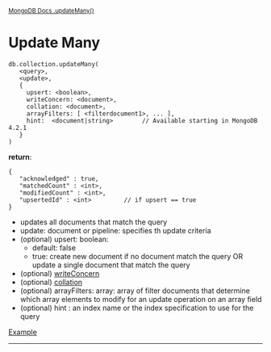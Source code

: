 <sup>[MongoDB Docs .updateMany()](https://www.mongodb.com/docs/manual/reference/method/db.collection.updateMany/)</sup>

# Update Many

```mongoDB
db.collection.updateMany(
   <query>,
   <update>,
   {
     upsert: <boolean>,
     writeConcern: <document>,
     collation: <document>,
     arrayFilters: [ <filterdocument1>, ... ],
     hint:  <document|string>        // Available starting in MongoDB 4.2.1
   }
)
```

**return**:

```mongoDB
{
   "acknowledged" : true,
   "matchedCount" : <int>,
   "modifiedCount" : <int>,
   "upsertedId" : <int>         // if upsert == true
}
```

- updates all documents that match the query
- update: document or pipeline: specifies th update criteria
- (optional) upsert: boolean:
  - default: false
  - true: create new document if no document match the query OR update a single document that match the query
- (optional) [writeConcern](https://www.mongodb.com/docs/manual/reference/write-concern/)
- (optional) [collation](https://www.mongodb.com/docs/manual/reference/collation/)
- (optional) arrayFilters: array: array of filter documents that determine which array elements to modify for an update operation on an array field
- (optional) hint : an index name or the index specification to use for the query

[Example](https://www.mongodb.com/docs/manual/reference/method/db.collection.updateMany/#example)

---
